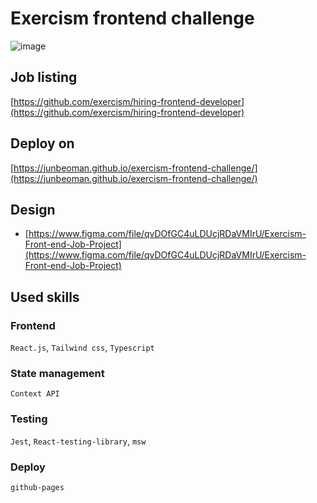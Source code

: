 # Exercism frontend challenge

![image](https://user-images.githubusercontent.com/32658347/165212158-3d291aa4-7942-45ee-af99-1b8967ff47cb.png)


## Job listing

 [https://github.com/exercism/hiring-frontend-developer](https://github.com/exercism/hiring-frontend-developer)

## Deploy on

[https://junbeoman.github.io/exercism-frontend-challenge/](https://junbeoman.github.io/exercism-frontend-challenge/)

## Design

- [https://www.figma.com/file/qvDOfGC4uLDUcjRDaVMIrU/Exercism-Front-end-Job-Project](https://www.figma.com/file/qvDOfGC4uLDUcjRDaVMIrU/Exercism-Front-end-Job-Project)

## Used skills

### Frontend 

`React.js`, `Tailwind css`, `Typescript`

### State management 

`Context API`

### Testing 

`Jest`, `React-testing-library`, `msw`

### Deploy

`github-pages`





